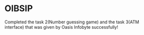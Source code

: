# OIBSIP

Completed the task 2(Number guessing game) and the task 3(ATM interface) that was given by Oasis Infobyte successfully!
